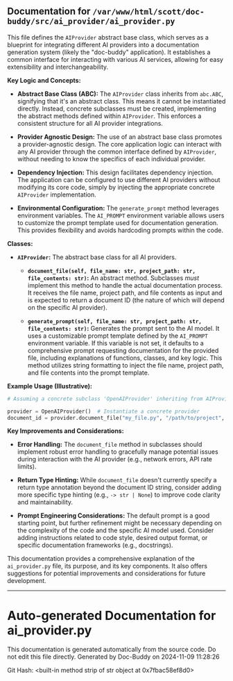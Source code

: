 ## Documentation for `/var/www/html/scott/doc-buddy/src/ai_provider/ai_provider.py`

This file defines the `AIProvider` abstract base class, which serves as a blueprint for integrating different AI providers into a documentation generation system (likely the "doc-buddy" application).  It establishes a common interface for interacting with various AI services, allowing for easy extensibility and interchangeability.

**Key Logic and Concepts:**

* **Abstract Base Class (ABC):** The `AIProvider` class inherits from `abc.ABC`, signifying that it's an abstract class. This means it cannot be instantiated directly. Instead, concrete subclasses must be created, implementing the abstract methods defined within `AIProvider`. This enforces a consistent structure for all AI provider integrations.

* **Provider Agnostic Design:** The use of an abstract base class promotes a provider-agnostic design.  The core application logic can interact with any AI provider through the common interface defined by `AIProvider`, without needing to know the specifics of each individual provider.

* **Dependency Injection:** This design facilitates dependency injection.  The application can be configured to use different AI providers without modifying its core code, simply by injecting the appropriate concrete `AIProvider` implementation.

* **Environmental Configuration:** The `generate_prompt` method leverages environment variables.  The `AI_PROMPT` environment variable allows users to customize the prompt template used for documentation generation. This provides flexibility and avoids hardcoding prompts within the code.


**Classes:**

* **`AIProvider`:** The abstract base class for all AI providers.

    * **`document_file(self, file_name: str, project_path: str, file_contents: str)`:**  An abstract method. Subclasses *must* implement this method to handle the actual documentation process. It receives the file name, project path, and file contents as input and is expected to return a document ID (the nature of which will depend on the specific AI provider).

    * **`generate_prompt(self, file_name: str, project_path: str, file_contents: str)`:**  Generates the prompt sent to the AI model.  It uses a customizable prompt template defined by the `AI_PROMPT` environment variable. If this variable is not set, it defaults to a comprehensive prompt requesting documentation for the provided file, including explanations of functions, classes, and key logic.  This method utilizes string formatting to inject the file name, project path, and file contents into the prompt template.


**Example Usage (Illustrative):**

```python
# Assuming a concrete subclass 'OpenAIProvider' inheriting from AIProvider

provider = OpenAIProvider()  # Instantiate a concrete provider
document_id = provider.document_file("my_file.py", "/path/to/project", "def my_function(): ...")
```


**Key Improvements and Considerations:**

* **Error Handling:** The `document_file` method in subclasses should implement robust error handling to gracefully manage potential issues during interaction with the AI provider (e.g., network errors, API rate limits).

* **Return Type Hinting:** While `document_file` doesn't currently specify a return type annotation beyond the document ID string,  consider adding more specific type hinting (e.g., `-> str | None`) to improve code clarity and maintainability.

* **Prompt Engineering Considerations:**  The default prompt is a good starting point, but further refinement might be necessary depending on the complexity of the code and the specific AI model used. Consider adding instructions related to code style, desired output format, or specific documentation frameworks (e.g., docstrings).


This documentation provides a comprehensive explanation of the `ai_provider.py` file, its purpose, and its key components.  It also offers suggestions for potential improvements and considerations for future development.


---
# Auto-generated Documentation for ai_provider.py
This documentation is generated automatically from the source code. Do not edit this file directly.
Generated by Doc-Buddy on 2024-11-09 11:28:26

Git Hash: <built-in method strip of str object at 0x7fbac58ef8d0>
